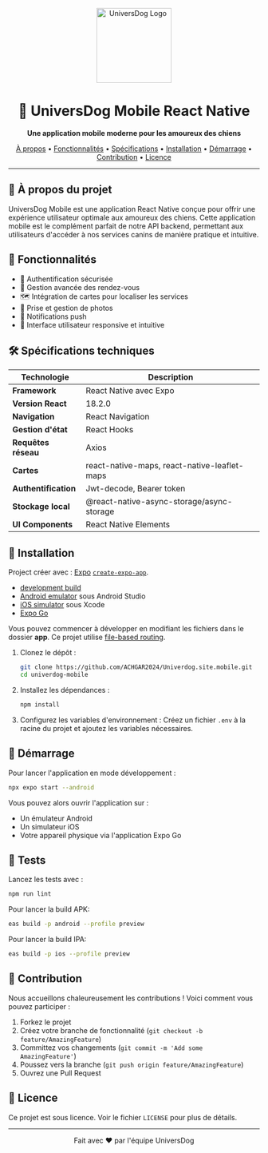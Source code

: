 <p align="center">
  <a href="https://univerdog.site" target="_blank">
    <img src="https://univerdog.site/src/images/logo.png" width="150" alt="UniversDog Logo">
  </a>
</p>

<h1 align="center">🐾 UniversDog Mobile React Native</h1>

<p align="center">
  <strong>Une application mobile moderne pour les amoureux des chiens</strong>
</p>

<p align="center">
  <a href="#-à-propos">À propos</a> •
  <a href="#-fonctionnalités">Fonctionnalités</a> •
  <a href="#-spécifications-techniques">Spécifications</a> •
  <a href="#-installation">Installation</a> •
  <a href="#-démarrage">Démarrage</a> •
  <a href="#-contribution">Contribution</a> •
  <a href="#-licence">Licence</a>
</p>

<hr>

## 📘 À propos du projet

UniversDog Mobile est une application React Native conçue pour offrir une expérience utilisateur optimale aux amoureux des chiens. Cette application mobile est le complément parfait de notre API backend, permettant aux utilisateurs d'accéder à nos services canins de manière pratique et intuitive.

## 🌟 Fonctionnalités

- 🔐 Authentification sécurisée
- 📅 Gestion avancée des rendez-vous
- 🗺️ Intégration de cartes pour localiser les services
- 📸 Prise et gestion de photos
- 🔔 Notifications push
- 📱 Interface utilisateur responsive et intuitive

## 🛠 Spécifications techniques

| Technologie          | Description                                  |
| -------------------- | -------------------------------------------- |
| **Framework**        | React Native avec Expo                       |
| **Version React**    | 18.2.0                                       |
| **Navigation**       | React Navigation                             |
| **Gestion d'état**   | React Hooks                                  |
| **Requêtes réseau**  | Axios                                        |
| **Cartes**           | react-native-maps, react-native-leaflet-maps |
| **Authentification** | Jwt-decode, Bearer token                     |
| **Stockage local**   | @react-native-async-storage/async-storage    |
| **UI Components**    | React Native Elements                        |

## 🚀 Installation

Project créer avec : [Expo](https://expo.dev) [`create-expo-app`](https://www.npmjs.com/package/create-expo-app).

- [development build](https://docs.expo.dev/develop/development-builds/introduction/)
- [Android emulator](https://docs.expo.dev/workflow/android-studio-emulator/) sous Android Studio
- [iOS simulator](https://docs.expo.dev/workflow/ios-simulator/) sous Xcode
- [Expo Go](https://expo.dev/go)

Vous pouvez commencer à développer en modifiant les fichiers dans le dossier **app**. Ce projet utilise [file-based routing](https://docs.expo.dev/router/introduction).

1. Clonez le dépôt :

   ```bash
   git clone https://github.com/ACHGAR2024/Univerdog.site.mobile.git
   cd univerdog-mobile
   ```

2. Installez les dépendances :

   ```bash
   npm install
   ```

3. Configurez les variables d'environnement :
   Créez un fichier `.env` à la racine du projet et ajoutez les variables nécessaires.

## 🏁 Démarrage

Pour lancer l'application en mode développement :

```bash
npx expo start --android
```

Vous pouvez alors ouvrir l'application sur :

- Un émulateur Android
- Un simulateur iOS
- Votre appareil physique via l'application Expo Go

## 🧪 Tests

Lancez les tests avec :

```bash
npm run lint
```

Pour lancer la build APK:

```bash
eas build -p android --profile preview
```

Pour lancer la build IPA:

```bash
eas build -p ios --profile preview
```

## 🤝 Contribution

Nous accueillons chaleureusement les contributions ! Voici comment vous pouvez participer :

1. Forkez le projet
2. Créez votre branche de fonctionnalité (`git checkout -b feature/AmazingFeature`)
3. Committez vos changements (`git commit -m 'Add some AmazingFeature'`)
4. Poussez vers la branche (`git push origin feature/AmazingFeature`)
5. Ouvrez une Pull Request

## 📄 Licence

Ce projet est sous licence. Voir le fichier `LICENSE` pour plus de détails.

---

<p align="center">Fait avec ❤️ par l'équipe UniversDog</p>
